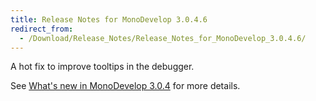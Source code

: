 ```yaml
---
title: Release Notes for MonoDevelop 3.0.4.6
redirect_from:
  - /Download/Release_Notes/Release_Notes_for_MonoDevelop_3.0.4.6/
---
```


A hot fix to improve tooltips in the debugger.

See [What's new in MonoDevelop 3.0.4](/Download/What's_new_in_MonoDevelop_3.0.4) for more details.

